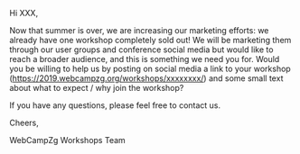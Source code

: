 Hi XXX,

Now that summer is over, we are increasing our marketing efforts: we already have one workshop completely sold out! We will be marketing them through our user groups and conference social media but would like to reach a broader audience, and this is something we need you for. Would you be willing to help us by posting on social media a link to your workshop (https://2019.webcampzg.org/workshops/xxxxxxxx/) and some small text about what to expect / why join the workshop?

If you have any questions, please feel free to contact us.

Cheers,

WebCampZg Workshops Team